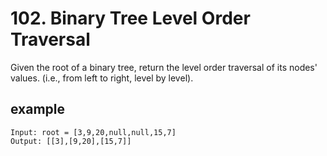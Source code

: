 # 102. Binary Tree Level Order Traversal
Given the root of a binary tree, return the level order traversal of its nodes' values. (i.e., from left to right, level by level).
## example
    Input: root = [3,9,20,null,null,15,7]
    Output: [[3],[9,20],[15,7]]